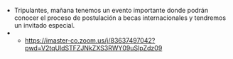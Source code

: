 - Tripulantes, mañana tenemos un evento importante donde podrán conocer el proceso de postulación a becas internacionales y tendremos un invitado especial.
- - <a href="https://imaster-co.zoom.us/j/83637497042?pwd=V2tqUldSTFZJNkZXS3RWY09uSlpZdz09"> https://imaster-co.zoom.us/j/83637497042?pwd=V2tqUldSTFZJNkZXS3RWY09uSlpZdz09 </a>
